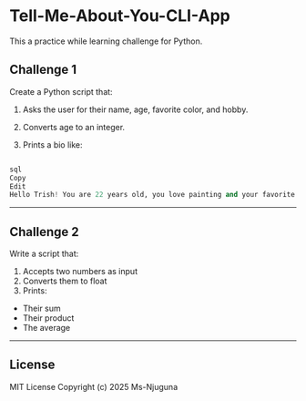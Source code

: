 # Tell-Me-About-You-CLI-App

This a practice while learning challenge for Python.

## Challenge 1

Create a Python script that:

1. Asks the user for their name, age, favorite color, and hobby.

2. Converts age to an integer.

3. Prints a bio like:
```python

sql
Copy
Edit
Hello Trish! You are 22 years old, you love painting and your favorite color is purple.

```

---

## Challenge 2

Write a script that:

1. Accepts two numbers as input
2. Converts them to float
3. Prints:

  - Their sum
  - Their product
  - The average

---

## License

MIT License Copyright (c) 2025 Ms-Njuguna